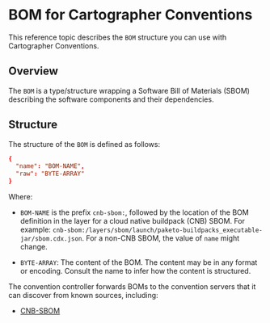 # BOM for Cartographer Conventions

This reference topic describes the `BOM` structure you can use with Cartographer Conventions.

## Overview

The `BOM` is a type/structure wrapping a Software Bill of Materials (SBOM) describing the software
components and their dependencies.

## Structure

The structure of the `BOM` is defined as follows:

```toml
{
  "name": "BOM-NAME",
  "raw": "BYTE-ARRAY"
}
```

Where:

- `BOM-NAME` is the prefix `cnb-sbom:`, followed by the location of the BOM definition in the layer
  for a cloud native buildpack (CNB) SBOM. For example:
  `cnb-sbom:/layers/sbom/launch/paketo-buildpacks_executable-jar/sbom.cdx.json`. For a non-CNB SBOM,
  the value of `name` might change.

- `BYTE-ARRAY`: The content of the BOM. The content may be in any format or encoding. Consult the
  name to infer how the content is structured.

The convention controller forwards BOMs to the convention servers that it can discover from known
sources, including:

- [CNB-SBOM](https://github.com/buildpacks/rfcs/blob/main/text/0095-sbom.md)
